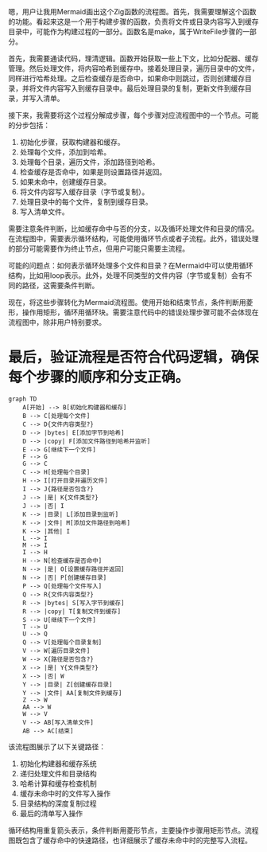嗯，用户让我用Mermaid画出这个Zig函数的流程图。首先，我需要理解这个函数的功能。看起来这是一个用于构建步骤的函数，负责将文件或目录内容写入到缓存目录中，可能作为构建过程的一部分。函数名是make，属于WriteFile步骤的一部分。

首先，我需要通读代码，理清逻辑。函数开始获取一些上下文，比如分配器、缓存管理。然后处理文件，将内容哈希到缓存中。接着处理目录，遍历目录中的文件，同样进行哈希处理。之后检查缓存是否命中，如果命中则跳过，否则创建缓存目录，并将文件内容写入到缓存目录中。最后处理目录的复制，更新文件到缓存目录，并写入清单。

接下来，我需要将这个过程分解成步骤，每个步骤对应流程图中的一个节点。可能的分步包括：

1. 初始化步骤，获取构建器和缓存。
2. 处理每个文件，添加到哈希。
3. 处理每个目录，遍历文件，添加路径到哈希。
4. 检查缓存是否命中，如果是则设置路径并返回。
5. 如果未命中，创建缓存目录。
6. 将文件内容写入缓存目录（字节或复制）。
7. 处理目录中的每个文件，复制到缓存目录。
8. 写入清单文件。

需要注意条件判断，比如缓存命中与否的分支，以及循环处理文件和目录的情况。在流程图中，需要表示循环结构，可能使用循环节点或者子流程。此外，错误处理的部分可能需要作为终止节点，但用户可能只需要主流程。

可能的问题点：如何表示循环处理多个文件和目录？在Mermaid中可以使用循环结构，比如用loop表示。此外，处理不同类型的文件内容（字节或复制）会有不同的路径，这需要条件判断。

现在，将这些步骤转化为Mermaid流程图。使用开始和结束节点，条件判断用菱形，操作用矩形，循环用循环块。需要注意代码中的错误处理步骤可能不会体现在流程图中，除非用户特别要求。

最后，验证流程是否符合代码逻辑，确保每个步骤的顺序和分支正确。
================================================
```mermaid
graph TD
    A[开始] --> B[初始化构建器和缓存]
    B --> C[处理每个文件]
    C --> D{文件内容类型?}
    D --> |bytes| E[添加字节到哈希]
    D --> |copy| F[添加文件路径到哈希并监听]
    E --> G[继续下一个文件]
    F --> G
    G --> C
    C --> H[处理每个目录]
    H --> I[打开目录并遍历文件]
    I --> J{路径是否包含?}
    J --> |是| K{文件类型?}
    J --> |否| I
    K --> |目录| L[添加目录到监听]
    K --> |文件| M[添加文件路径到哈希]
    K --> |其他| I
    L --> I
    M --> I
    I --> H
    H --> N[检查缓存是否命中]
    N --> |是| O[设置缓存路径并返回]
    N --> |否| P[创建缓存目录]
    P --> Q[处理每个文件写入]
    Q --> R{文件内容类型?}
    R --> |bytes| S[写入字节到缓存]
    R --> |copy| T[复制文件到缓存]
    S --> U[继续下一个文件]
    T --> U
    U --> Q
    Q --> V[处理每个目录复制]
    V --> W[遍历目录文件]
    W --> X{路径是否包含?}
    X --> |是| Y{文件类型?}
    X --> |否| W
    Y --> |目录| Z[创建缓存目录]
    Y --> |文件| AA[复制文件到缓存]
    Z --> W
    AA --> W
    W --> V
    V --> AB[写入清单文件]
    AB --> AC[结束]
``` 

该流程图展示了以下关键路径：
1. 初始化构建器和缓存系统
2. 递归处理文件和目录结构
3. 哈希计算和缓存检查机制
4. 缓存未命中时的文件写入操作
5. 目录结构的深度复制过程
6. 最后的清单写入操作

循环结构用重复箭头表示，条件判断用菱形节点，主要操作步骤用矩形节点。流程图既包含了缓存命中的快速路径，也详细展示了缓存未命中时的完整写入流程。